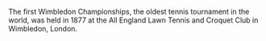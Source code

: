 The first Wimbledon Championships, the oldest tennis tournament in the world, was held in 1877 at the All England Lawn Tennis and Croquet Club in Wimbledon, London.

